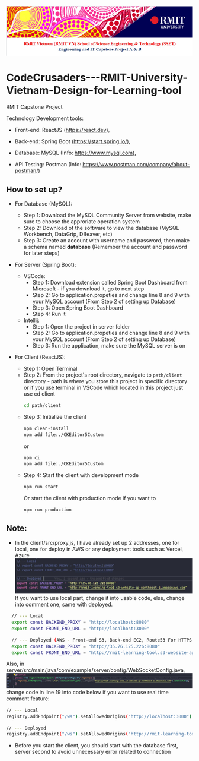 ![header image](assets/header.jpg)

# CodeCrusaders---RMIT-University-Vietnam-Design-for-Learning-tool

RMIT Capstone Project

Technology Development tools:
- Front-end: ReactJS (https://react.dev),
- Back-end: Spring Boot (https://start.spring.io/),
- Database: MySQL (Info: https://www.mysql.com),

- API Testing: Postman (Info: https://www.postman.com/company/about-postman/)

How to set up?
---

- For Database (MySQL):

  - Step 1: Download the MySQL Community Server from website, make sure to choose the approriate operation system
  - Step 2: Download of the software to view the database (MySQL Workbench, DataGrip, DBeaver, etc)
  - Step 3: Create an account with username and password, then make a schema named **database** (Remember the account and password for later steps)

- For Server (Spring Boot):

  - VSCode:
    - Step 1: Download extension called Spring Boot Dashboard from Microsoft - if you download it, go to next step
    - Step 2: Go to application.propeties and change line 8 and 9 with your MySQL account (From Step 2 of setting up Database)
    - Step 3: Open Spring Boot Dashboard
    - Step 4: Run it
  - Intellij:
    - Step 1: Open the project in server folder
    - Step 2: Go to application.propeties and change line 8 and 9 with your MySQL account (From Step 2 of setting up Database)
    - Step 3: Run the application, make sure the MySQL server is on

- For Client (ReactJS):
  - Step 1: Open Terminal
  - Step 2: From the project's root directory, navigate to `path/client` directory - path is where you store this project in specific directory or if you use terminal in VSCode which located in this project just use cd client
    ```bash
    cd path/client
    ```
  - Step 3: Initialize the client
    ```bash
    npm clean-install
    npm add file:./CKEditor5Custom
    ```
    or
    ```bash
    npm ci
    npm add file:./CKEditor5Custom
    ```
  - Step 4: Start the client with development mode
    ```bash
    npm run start
    ```
    Or start the client with production mode if you want to
    ```bash
    npm run production
    ```

Note: 
---
- In the client/src/proxy.js, I have already set up 2 addresses, one for local, one for deploy in AWS or any deployment tools such as Vercel, Azure
![header image](assets/address.jpg)
If you want to use local part, change it into usable code, else, change into comment one, same with deployed.

```bash
  // --- Local
  export const BACKEND_PROXY = "http://localhost:8080"
  export const FRONT_END_URL = "http://localhost:3000"
```

```bash
  // --- Deployed (AWS - Front-end S3, Back-end EC2, Route53 For HTTPS Protocol)
  export const BACKEND_PROXY = "http://35.76.125.226:8080"
  export const FRONT_END_URL = "http://rmit-learning-tool.s3-website-ap-northeast-1.amazonaws.com"
```

Also, in server/src/main/java/com/example/server/config/WebSocketConfig.java, 
![header image](assets/websocketaddress.jpg)
change code in line 19 into code below if you want to use real time comment feature:

```bash
// --- Local 
registry.addEndpoint("/ws").setAllowedOrigins("http://localhost:3000").withSockJS();
```

```bash
// --- Deployed
registry.addEndpoint("/ws").setAllowedOrigins("http://rmit-learning-tool.s3-website-ap-northeast-1.amazonaws.com").withSockJS();
```

- Before you start the client, you should start with the database first, server second to avoid unnecessary error related to connection
